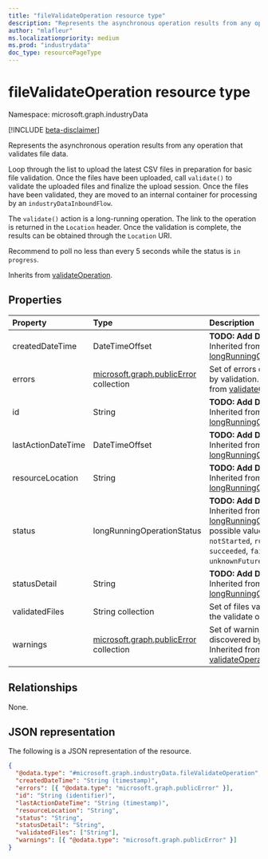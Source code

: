 ```yaml
---
title: "fileValidateOperation resource type"
description: "Represents the asynchronous operation results from any operation that validates file data."
author: "mlafleur"
ms.localizationpriority: medium
ms.prod: "industrydata"
doc_type: resourcePageType
---
```


# fileValidateOperation resource type

Namespace: microsoft.graph.industryData

[!INCLUDE [beta-disclaimer](../../includes/beta-disclaimer.md)]

Represents the asynchronous operation results from any operation that validates file data.

Loop through the list to upload the latest CSV files in preparation for basic file validation. Once the files have been uploaded, call `validate()` to validate the uploaded files and finalize the upload session. Once the files have been validated, they are moved to an internal container for processing by an `industryDataInboundFlow`.

The `validate()` action is a long-running operation. The link to the operation is returned in the `Location` header. Once the validation is complete, the results can be obtained through the `Location` URI.

Recommend to poll no less than every 5 seconds while the status is `in progress`.

Inherits from [validateOperation](industrydata-validateoperation.md).

## Properties

| Property           | Type                                                     | Description                                                                                                                                                                             |
| :----------------- | :------------------------------------------------------- | :-------------------------------------------------------------------------------------------------------------------------------------------------------------------------------------- |
| createdDateTime    | DateTimeOffset                                           | **TODO: Add Description** Inherited from [longRunningOperation](longrunningoperation.md).                                                                                               |
| errors             | [microsoft.graph.publicError](publicerror.md) collection | Set of errors discovered by validation. Inherited from [validateOperation](industrydata-validateoperation.md).                                                                          |
| id                 | String                                                   | **TODO: Add Description** Inherited from [longRunningOperation](longrunningoperation.md).                                                                                               |
| lastActionDateTime | DateTimeOffset                                           | **TODO: Add Description** Inherited from [longRunningOperation](longrunningoperation.md).                                                                                               |
| resourceLocation   | String                                                   | **TODO: Add Description** Inherited from [longRunningOperation](longrunningoperation.md).                                                                                               |
| status             | longRunningOperationStatus                               | **TODO: Add Description** Inherited from [longRunningOperation](longrunningoperation.md).The possible values are: `notStarted`, `running`, `succeeded`, `failed`, `unknownFutureValue`. |
| statusDetail       | String                                                   | **TODO: Add Description** Inherited from [longRunningOperation](longrunningoperation.md).                                                                                               |
| validatedFiles     | String collection                                        | Set of files validated by the validate operation.                                                                                                                                       |
| warnings           | [microsoft.graph.publicError](publicerror.md) collection | Set of warnings discovered by validation. Inherited from [validateOperation](industrydata-validateoperation.md).                                                                        |

## Relationships

None.

## JSON representation

The following is a JSON representation of the resource.

<!-- {
  "blockType": "resource",
  "keyProperty": "id",
  "@odata.type": "microsoft.graph.industryData.fileValidateOperation",
  "baseType": "microsoft.graph.industryData.validateOperation",
  "openType": false
}
-->

```json
{
  "@odata.type": "#microsoft.graph.industryData.fileValidateOperation",
  "createdDateTime": "String (timestamp)",
  "errors": [{ "@odata.type": "microsoft.graph.publicError" }],
  "id": "String (identifier)",
  "lastActionDateTime": "String (timestamp)",
  "resourceLocation": "String",
  "status": "String",
  "statusDetail": "String",
  "validatedFiles": ["String"],
  "warnings": [{ "@odata.type": "microsoft.graph.publicError" }]
}
```
